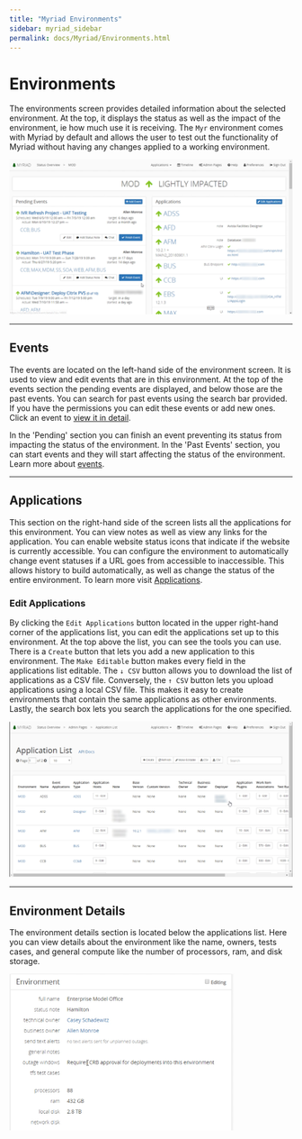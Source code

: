 ```yaml
---
title: "Myriad Environments"
sidebar: myriad_sidebar
permalink: docs/Myriad/Environments.html
---
```


 
# Environments 
The environments screen provides detailed information about the selected environment. At the top, it displays the status as well as the impact of the environment, ie how much use it is receiving. The `Myr` environment comes with Myriad by default and allows the user to test out the functionality of Myriad without having any changes applied to a working environment. 
 
<img src="Media/Environments.png"> 
 
--- 
## Events 
The events are located on the left-hand side of the environment screen. It is used to view and edit events that are in this environment. At the top of the events section the pending events are displayed, and below those are the past events. You can search for past events using the search bar provided. If you have the permissions you can edit these events or add new ones. Click an event to [view it in detail](Events.md). 
 
In the 'Pending' section you can finish an event preventing its status from impacting the status of the environment. In the 'Past Events' section, you can start events and they will start affecting the status of the environment. Learn more about [events](Events.md). 
 
--- 
## Applications 
This section on the right-hand side of the screen lists all the applications for this environment. You can view notes as well as view any links for the application. You can enable website status icons that indicate if the website is currently accessible. You can configure the environment to automatically change event statuses if a URL goes from accessible to inaccessible. This allows history to build automatically, as well as change the status of the entire environment. To learn more visit [Applications](Applications.md). 
 
### Edit Applications 
By clicking the `Edit Applications` button located in the upper right-hand corner of the applications list, you can edit the applications set up to this environment. At the top above the list, you can see the tools you can use. There is a `Create` button that lets you add a new application to this environment. The `Make Editable` button makes every field in the applications list editable. The `↓ CSV` button allows you to download the list of applications as a CSV file. Conversely, the `↑ CSV` button lets you upload applications using a local CSV file. This makes it easy to create environments that contain the same applications as other environments. Lastly, the search box lets you search the applications for the one specified.   
 
<img src="Media/Environments-Edit-Applications.png"> 
 
 
--- 
## Environment Details 
The environment details section is located below the applications list. Here you can view details about the environment like the name, owners, tests cases, and general compute like the number of processors, ram, and disk storage. 
 
<img src="Media/Environments-Details.png" width="400"> 

